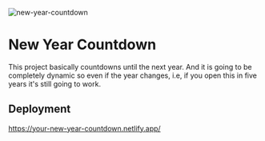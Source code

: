 ![new-year-countdown](https://user-images.githubusercontent.com/74613776/110245286-8646d180-7f88-11eb-89ce-77fb24e16923.PNG)

# New Year Countdown

This project basically countdowns until the next year. And it is going to be completely dynamic so even if the year changes, i.e, if you open this in five years it's still going to work.
  
## Deployment

https://your-new-year-countdown.netlify.app/
